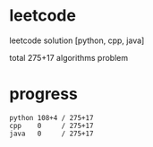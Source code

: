 # leetcode
leetcode solution [python, cpp, java]

total 275+17 algorithms problem
# progress	
	python 108+4 / 275+17
	cpp    0     / 275+17
	java   0     / 275+17
